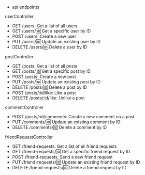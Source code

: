 - api endpoints

userController

- GET /users: Get a list of all users
- GET /users/:id: Get a specific user by ID
- POST /users: Create a new user
- PUT /users/:id: Update an existing user by ID
- DELETE /users/:id: Delete a user by ID

postController

- GET /posts: Get a list of all posts
- GET /posts/:id: Get a specific post by ID
- POST /posts: Create a new post
- PUT /posts/:id: Update an existing post by ID
- DELETE /posts/:id: Delete a post by ID
- POST /posts/:id/like: Like a post
- DELETE /posts/:id/like: Unlike a post

commentController

- POST /posts/:id/comments: Create a new comment on a post
- PUT /comments/:id: Update an existing comment by ID
- DELETE /comments/:id: Delete a comment by ID

friendRequestController

- GET /friend-requests: Get a list of all friend requests
- GET /friend-requests/:id: Get a specific friend request by ID
- POST /friend-requests: Send a new friend request
- PUT /friend-requests/:id: Update an existing friend request by ID
- DELETE /friend-requests/:id: Delete a friend request by ID
